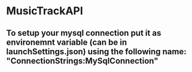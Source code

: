 # MusicTrackAPI

## To setup your mysql connection put it as environemnt variable (can be in launchSettings.json) using the following name: "ConnectionStrings:MySqlConnection"
